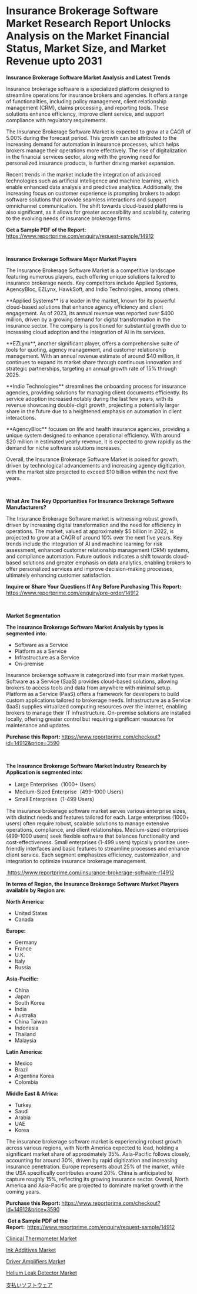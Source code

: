 <p><h1>Insurance Brokerage Software Market Research Report Unlocks Analysis on the Market Financial Status, Market Size, and Market Revenue upto 2031</h1></p><p><strong>Insurance Brokerage Software Market Analysis and Latest Trends</strong></p>
<p><p>Insurance brokerage software is a specialized platform designed to streamline operations for insurance brokers and agencies. It offers a range of functionalities, including policy management, client relationship management (CRM), claims processing, and reporting tools. These solutions enhance efficiency, improve client service, and support compliance with regulatory requirements.</p><p>The Insurance Brokerage Software Market is expected to grow at a CAGR of 5.00% during the forecast period. This growth can be attributed to the increasing demand for automation in insurance processes, which helps brokers manage their operations more effectively. The rise of digitalization in the financial services sector, along with the growing need for personalized insurance products, is further driving market expansion.</p><p>Recent trends in the market include the integration of advanced technologies such as artificial intelligence and machine learning, which enable enhanced data analysis and predictive analytics. Additionally, the increasing focus on customer experience is prompting brokers to adopt software solutions that provide seamless interactions and support omnichannel communication. The shift towards cloud-based platforms is also significant, as it allows for greater accessibility and scalability, catering to the evolving needs of insurance brokerage firms.</p></p>
<p><strong>Get a Sample PDF of the Report:&nbsp;</strong> <a href="https://www.reportprime.com/enquiry/request-sample/14912">https://www.reportprime.com/enquiry/request-sample/14912</a></p>
<p>&nbsp;</p>
<p><strong>Insurance Brokerage Software Major Market Players</strong></p>
<p><p>The Insurance Brokerage Software Market is a competitive landscape featuring numerous players, each offering unique solutions tailored to insurance brokerage needs. Key competitors include Applied Systems, AgencyBloc, EZLynx, HawkSoft, and Indio Technologies, among others.</p><p>**Applied Systems** is a leader in the market, known for its powerful cloud-based solutions that enhance agency efficiency and client engagement. As of 2023, its annual revenue was reported over $400 million, driven by a growing demand for digital transformation in the insurance sector. The company is positioned for substantial growth due to increasing cloud adoption and the integration of AI in its services.</p><p>**EZLynx**, another significant player, offers a comprehensive suite of tools for quoting, agency management, and customer relationship management. With an annual revenue estimate of around $40 million, it continues to expand its market share through continuous innovation and strategic partnerships, targeting an annual growth rate of 15% through 2025.</p><p>**Indio Technologies** streamlines the onboarding process for insurance agencies, providing solutions for managing client documents efficiently. Its service adoption increased notably during the last few years, with its revenue showcasing double-digit growth, projecting a potentially larger share in the future due to a heightened emphasis on automation in client interactions.</p><p>**AgencyBloc** focuses on life and health insurance agencies, providing a unique system designed to enhance operational efficiency. With around $20 million in estimated yearly revenue, it is expected to grow rapidly as the demand for niche software solutions increases.</p><p>Overall, the Insurance Brokerage Software Market is poised for growth, driven by technological advancements and increasing agency digitization, with the market size projected to exceed $10 billion within the next five years.</p></p>
<p>&nbsp;</p>
<p><strong>What Are The Key Opportunities For Insurance Brokerage Software Manufacturers?</strong></p>
<p><p>The Insurance Brokerage Software market is witnessing robust growth, driven by increasing digital transformation and the need for efficiency in operations. The market, valued at approximately $5 billion in 2022, is projected to grow at a CAGR of around 10% over the next five years. Key trends include the integration of AI and machine learning for risk assessment, enhanced customer relationship management (CRM) systems, and compliance automation. Future outlook indicates a shift towards cloud-based solutions and greater emphasis on data analytics, enabling brokers to offer personalized services and improve decision-making processes, ultimately enhancing customer satisfaction.</p></p>
<p><strong>Inquire or Share Your Questions If Any Before Purchasing This Report:</strong> <a href="https://www.reportprime.com/enquiry/pre-order/14912">https://www.reportprime.com/enquiry/pre-order/14912</a></p>
<p>&nbsp;</p>
<p><strong>Market Segmentation</strong></p>
<p><strong>The Insurance Brokerage Software Market Analysis by types is segmented into:</strong></p>
<p><ul><li>Software as a Service</li><li>Platform as a Service</li><li>Infrastructure as a Service</li><li>On-premise</li></ul></p>
<p><p>Insurance brokerage software is categorized into four main market types. Software as a Service (SaaS) provides cloud-based solutions, allowing brokers to access tools and data from anywhere with minimal setup. Platform as a Service (PaaS) offers a framework for developers to build custom applications tailored to brokerage needs. Infrastructure as a Service (IaaS) supplies virtualized computing resources over the internet, enabling brokers to manage their IT infrastructure. On-premise solutions are installed locally, offering greater control but requiring significant resources for maintenance and updates.</p></p>
<p><strong>Purchase this Report:&nbsp;</strong><a href="https://www.reportprime.com/checkout?id=14912&price=3590">https://www.reportprime.com/checkout?id=14912&price=3590</a></p>
<p>&nbsp;</p>
<p><strong>The Insurance Brokerage Software Market Industry Research by Application is segmented into:</strong></p>
<p><ul><li>Large Enterprises（1000+ Users）</li><li>Medium-Sized Enterprise（499-1000 Users）</li><li>Small Enterprises（1-499 Users）</li></ul></p>
<p><p>The insurance brokerage software market serves various enterprise sizes, with distinct needs and features tailored for each. Large enterprises (1000+ users) often require robust, scalable solutions to manage extensive operations, compliance, and client relationships. Medium-sized enterprises (499-1000 users) seek flexible software that balances functionality and cost-effectiveness. Small enterprises (1-499 users) typically prioritize user-friendly interfaces and basic features to streamline processes and enhance client service. Each segment emphasizes efficiency, customization, and integration to optimize insurance brokerage management.</p></p>
<p><a href="https://www.reportprime.com/insurance-brokerage-software-r14912">&nbsp;https://www.reportprime.com/insurance-brokerage-software-r14912</a></p>
<p><strong>In terms of Region, the Insurance Brokerage Software Market Players available by Region are:</strong></p>
<p>
    <p> <strong> North America: </strong>
        <ul>
            <li>United States</li>
            <li>Canada</li>
        </ul>
        </p> 
    <p> <strong> Europe: </strong>
        <ul>
            <li>Germany</li>
            <li>France</li>
            <li>U.K.</li>
            <li>Italy</li>
            <li>Russia</li>
        </ul>
        </p> 
    <p> <strong> Asia-Pacific: </strong>
        <ul>
            <li>China</li>
            <li>Japan</li>
            <li>South Korea</li>
            <li>India</li>
            <li>Australia</li>
            <li>China Taiwan</li>
            <li>Indonesia</li>
            <li>Thailand</li>
            <li>Malaysia</li>
        </ul>
        </p> 
    <p> <strong> Latin America: </strong>
        <ul>
            <li>Mexico</li>
            <li>Brazil</li>
            <li>Argentina Korea</li>
            <li>Colombia</li>
        </ul>
        </p> 
    <p> <strong> Middle East & Africa: </strong>
        <ul>
            <li>Turkey</li>
            <li>Saudi</li>
            <li>Arabia</li>
            <li>UAE</li>
            <li>Korea</li>
        </ul>
    </p>
    </p>
<p><p>The insurance brokerage software market is experiencing robust growth across various regions, with North America expected to lead, holding a significant market share of approximately 35%. Asia-Pacific follows closely, accounting for around 30%, driven by rapid digitization and increasing insurance penetration. Europe represents about 25% of the market, while the USA specifically contributes around 20%. China is anticipated to capture roughly 15%, reflecting its growing insurance sector. Overall, North America and Asia-Pacific are projected to dominate market growth in the coming years.</p></p>
<p><strong>Purchase this Report: </strong><a href="https://www.reportprime.com/checkout?id=14912&price=3590">https://www.reportprime.com/checkout?id=14912&price=3590</a></p>
<p>&nbsp;<strong>Get a Sample PDF of the Report:&nbsp;&nbsp;</strong><a href="https://www.reportprime.com/enquiry/request-sample/14912">https://www.reportprime.com/enquiry/request-sample/14912</a></p>
<p><strong></strong></p>
<p><p><a href="https://www.linkedin.com/pulse/role-clinical-thermometer-market-applications-medical-usehome-aikde?trackingId=swYb%2BY9MT6CeD%2BNO6DkQOw%3D%3D">Clinical Thermometer Market</a></p><p><a href="https://issuu.com/reportprime-2/docs/ink-additives-market-size-2030.pptx_3590959e824e4a">Ink Additives Market</a></p><p><a href="https://medium.com/@ivethfonsecal571/the-global-market-overview-of-the-driver-amplifiers-market-provides-a-unique-perspective-on-the-4d765ccc1a5f">Driver Amplifiers Market</a></p><p><a href="https://www.linkedin.com/pulse/exploring-helium-leak-detector-market-dynamics-global-trends-future-exfsf?trackingId=ELnfmEb7TDmEzOjnaahe1Q%3D%3D">Helium Leak Detector Market</a></p><p><a href="https://medium.com/@deonboer2023/payment-software-market-%E3%81%AE%E3%82%B0%E3%83%AD%E3%83%BC%E3%83%90%E3%83%AB%E5%B8%82%E5%A0%B4%E6%A6%82%E8%A6%81%E3%81%AF-%E4%B8%96%E7%95%8C%E3%81%8A%E3%82%88%E3%81%B3%E4%B8%BB%E8%A6%81%E5%B8%82%E5%A0%B4%E3%81%AB%E3%81%8A%E3%81%91%E3%82%8B%E6%A5%AD%E7%95%8C%E3%81%AB%E5%BD%B1%E9%9F%BF%E3%82%92%E4%B8%8E%E3%81%88%E3%82%8B%E4%B8%BB%E8%A6%81%E3%81%AA%E3%83%88%E3%83%AC%E3%83%B3%E3%83%89%E3%81%AB%E3%81%A4%E3%81%84%E3%81%A6-%E7%8B%AC%E8%87%AA%E3%81%AE%E8%A6%96%E7%82%B9%E3%82%92%E6%8F%90%E4%BE%9B%E3%81%97%E3%81%BE%E3%81%99-19811278d2f9">支払いソフトウェア</a></p></p>